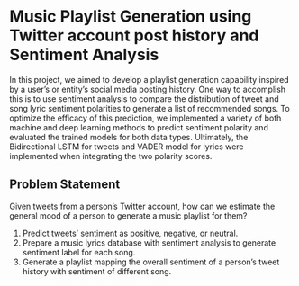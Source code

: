 # Music Playlist Generation using Twitter account post history and Sentiment Analysis

In this project, we aimed to develop a playlist generation capability inspired by a user’s or entity’s social media posting history. One way to accomplish this is to use sentiment analysis to compare the distribution of tweet and song lyric sentiment polarities to generate a list of recommended songs. To optimize the efficacy of this prediction, we implemented a variety of both machine and deep learning methods to predict sentiment polarity and evaluated the trained models for both data types. Ultimately, the Bidirectional LSTM for tweets and VADER model for lyrics were implemented when integrating the two polarity scores.

## Problem Statement

Given tweets from a person’s Twitter account, how can we estimate the general mood of a person to generate a music playlist for them? 
1. Predict tweets’ sentiment as positive, negative, or neutral.
2. Prepare a music lyrics database with sentiment analysis to generate sentiment label for each song.
3. Generate a playlist mapping the overall sentiment of a person’s tweet history with sentiment of different song.
